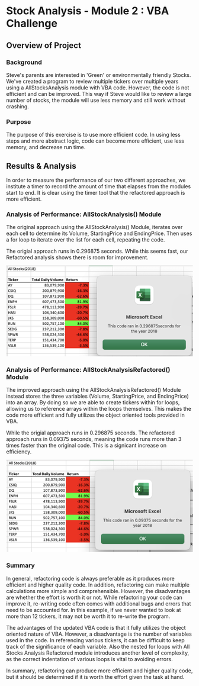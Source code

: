 # Stock Analysis - Module 2 : VBA Challenge

## Overview of Project

### Background
Steve's parents are interested in 'Green' or environmentally friendly Stocks. We've created a program to review multiple tickers over multiple years using a AllStocksAnalysis module with VBA code. However, the code is not efficient and can be improved. This way if Steve would like to review a large number of stocks, the module will use less memory and still work without crashing. 

### Purpose
The purpose of this exercise is to use more efficient code. In using less steps and more abstract logic, code can become more efficient, use less memory, and decrease run time.

## Results & Analysis
In order to measure the performance of our two different approaches, we institute a timer to record the amount of time that elapses from the modules start to end. It is clear using the timer tool that the refactored approach is more efficient. 


### Analysis of Performance: AllStockAnalysis() Module

The original approach using the AllStockAnalysis() Module, iterates over each cell to determine its Volume, StartingPrice and EndingPrice. Then uses a for loop to iterate over the list for each cell, repeating the code. 

The origial approach runs in 0.296875 seconds. While this seems fast, our Refactored analysis shows there is room for improvement. 

![Theater_Outcomes_vs_Launch](VBA_Challenge_2018_AllStocks.png "VBA_Challenge_2018_AllStocks")

### Analysis of Performance: AllStockAnalysisRefactored() Module

The improved approach using the AllStockAnalysisRefactored() Module instead stores the three variables (Volume, StartingPrice, and EndingPrice) into an array. By doing so we are able to create tickers within for loops, allowing us to reference arrays within the loops themselves. This makes the code more efficient and fully utilizes the object oriented tools provided in VBA. 

While the origial approach runs in 0.296875 seconds. The refactored approach runs in 0.09375 seconds, meaning the code runs more than 3 times faster than the original code. This is a signicant increase on efficiency. 


![Outcomes_vs_Goals](VBA_Challenge_2018_AllStocksRefactored.png "VBA_Challenge_2018_AllStocksRefactored")


### Summary

In general, refactoring code is always preferable as it produces more efficient and higher quality code. In addition, refactoring can make multiple calculations more simple and comprehensible. However, the disadvantages are whether the effort is worth it or not. While refactoring your code can improve it, re-writing code often comes with additional bugs and errors that need to be accounted for. In this example, if we never wanted to look at more than 12 tickers, it may not be worth it to re-write the program. 

The advantages of the updated VBA code is that it fully utilizes the object oriented nature of VBA. However, a disadvantage is the number of variables used in the code. In referencing various tickers, it can be difficult to keep track of the significance of each variable. Also the nested for loops with All Stocks Analysis Refactored module introduces another level of complexity, as the correct indentation of various loops is vital to avoiding errors. 

In summary, refactoring can produce more efficient and higher quality code, but it should be determined if it is worth the effort given the task at hand. 

